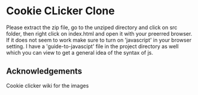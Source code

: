 # Cookie CLicker Clone

Please extract the zip file, go to the unziped directory and click on src folder, then right click on index.html and open it with your preerred browser. If it does not seem to work make sure to turn on 'javascript' in your browser setting. I have a 'guide-to-javascipt' file in the project directory as well which you can view to get a general idea of the syntax of js.

## Acknowledgements

Cookie clicker wiki for the images
